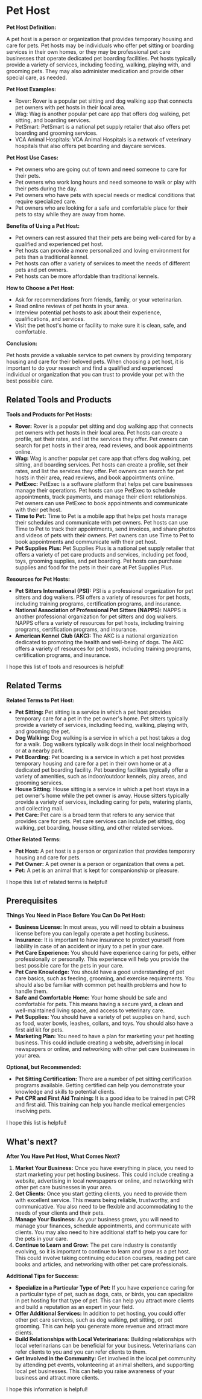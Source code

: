 # Pet Host

**Pet Host Definition:**

A pet host is a person or organization that provides temporary housing and care for pets. Pet hosts may be individuals who offer pet sitting or boarding services in their own homes, or they may be professional pet care businesses that operate dedicated pet boarding facilities. Pet hosts typically provide a variety of services, including feeding, walking, playing with, and grooming pets. They may also administer medication and provide other special care, as needed.

**Pet Host Examples:**

* Rover: Rover is a popular pet sitting and dog walking app that connects pet owners with pet hosts in their local area.
* Wag: Wag is another popular pet care app that offers dog walking, pet sitting, and boarding services.
* PetSmart: PetSmart is a national pet supply retailer that also offers pet boarding and grooming services.
* VCA Animal Hospitals: VCA Animal Hospitals is a network of veterinary hospitals that also offers pet boarding and daycare services.

**Pet Host Use Cases:**

* Pet owners who are going out of town and need someone to care for their pets.
* Pet owners who work long hours and need someone to walk or play with their pets during the day.
* Pet owners who have pets with special needs or medical conditions that require specialized care.
* Pet owners who are looking for a safe and comfortable place for their pets to stay while they are away from home.

**Benefits of Using a Pet Host:**

* Pet owners can rest assured that their pets are being well-cared for by a qualified and experienced pet host.
* Pet hosts can provide a more personalized and loving environment for pets than a traditional kennel.
* Pet hosts can offer a variety of services to meet the needs of different pets and pet owners.
* Pet hosts can be more affordable than traditional kennels.

**How to Choose a Pet Host:**

* Ask for recommendations from friends, family, or your veterinarian.
* Read online reviews of pet hosts in your area.
* Interview potential pet hosts to ask about their experience, qualifications, and services.
* Visit the pet host's home or facility to make sure it is clean, safe, and comfortable.

**Conclusion:**

Pet hosts provide a valuable service to pet owners by providing temporary housing and care for their beloved pets. When choosing a pet host, it is important to do your research and find a qualified and experienced individual or organization that you can trust to provide your pet with the best possible care.

## Related Tools and Products

**Tools and Products for Pet Hosts:**

* **Rover:** Rover is a popular pet sitting and dog walking app that connects pet owners with pet hosts in their local area. Pet hosts can create a profile, set their rates, and list the services they offer. Pet owners can search for pet hosts in their area, read reviews, and book appointments online.
* **Wag:** Wag is another popular pet care app that offers dog walking, pet sitting, and boarding services. Pet hosts can create a profile, set their rates, and list the services they offer. Pet owners can search for pet hosts in their area, read reviews, and book appointments online.
* **PetExec:** PetExec is a software platform that helps pet care businesses manage their operations. Pet hosts can use PetExec to schedule appointments, track payments, and manage their client relationships. Pet owners can use PetExec to book appointments and communicate with their pet host.
* **Time to Pet:** Time to Pet is a mobile app that helps pet hosts manage their schedules and communicate with pet owners. Pet hosts can use Time to Pet to track their appointments, send invoices, and share photos and videos of pets with their owners. Pet owners can use Time to Pet to book appointments and communicate with their pet host.
* **Pet Supplies Plus:** Pet Supplies Plus is a national pet supply retailer that offers a variety of pet care products and services, including pet food, toys, grooming supplies, and pet boarding. Pet hosts can purchase supplies and food for the pets in their care at Pet Supplies Plus.

**Resources for Pet Hosts:**

* **Pet Sitters International (PSI):** PSI is a professional organization for pet sitters and dog walkers. PSI offers a variety of resources for pet hosts, including training programs, certification programs, and insurance.
* **National Association of Professional Pet Sitters (NAPPS):** NAPPS is another professional organization for pet sitters and dog walkers. NAPPS offers a variety of resources for pet hosts, including training programs, certification programs, and insurance.
* **American Kennel Club (AKC):** The AKC is a national organization dedicated to promoting the health and well-being of dogs. The AKC offers a variety of resources for pet hosts, including training programs, certification programs, and insurance.

I hope this list of tools and resources is helpful!

## Related Terms

**Related Terms to Pet Host:**

* **Pet Sitting:** Pet sitting is a service in which a pet host provides temporary care for a pet in the pet owner's home. Pet sitters typically provide a variety of services, including feeding, walking, playing with, and grooming the pet.
* **Dog Walking:** Dog walking is a service in which a pet host takes a dog for a walk. Dog walkers typically walk dogs in their local neighborhood or at a nearby park.
* **Pet Boarding:** Pet boarding is a service in which a pet host provides temporary housing and care for a pet in their own home or at a dedicated pet boarding facility. Pet boarding facilities typically offer a variety of amenities, such as indoor/outdoor kennels, play areas, and grooming services.
* **House Sitting:** House sitting is a service in which a pet host stays in a pet owner's home while the pet owner is away. House sitters typically provide a variety of services, including caring for pets, watering plants, and collecting mail.
* **Pet Care:** Pet care is a broad term that refers to any service that provides care for pets. Pet care services can include pet sitting, dog walking, pet boarding, house sitting, and other related services.

**Other Related Terms:**

* **Pet Host:** A pet host is a person or organization that provides temporary housing and care for pets.
* **Pet Owner:** A pet owner is a person or organization that owns a pet.
* **Pet:** A pet is an animal that is kept for companionship or pleasure.

I hope this list of related terms is helpful!

## Prerequisites

**Things You Need in Place Before You Can Do Pet Host:**

* **Business License:** In most areas, you will need to obtain a business license before you can legally operate a pet hosting business.
* **Insurance:** It is important to have insurance to protect yourself from liability in case of an accident or injury to a pet in your care.
* **Pet Care Experience:** You should have experience caring for pets, either professionally or personally. This experience will help you provide the best possible care for the pets in your care.
* **Pet Care Knowledge:** You should have a good understanding of pet care basics, such as feeding, grooming, and exercise requirements. You should also be familiar with common pet health problems and how to handle them.
* **Safe and Comfortable Home:** Your home should be safe and comfortable for pets. This means having a secure yard, a clean and well-maintained living space, and access to veterinary care.
* **Pet Supplies:** You should have a variety of pet supplies on hand, such as food, water bowls, leashes, collars, and toys. You should also have a first aid kit for pets.
* **Marketing Plan:** You need to have a plan for marketing your pet hosting business. This could include creating a website, advertising in local newspapers or online, and networking with other pet care businesses in your area.

**Optional, but Recommended:**

* **Pet Sitting Certification:** There are a number of pet sitting certification programs available. Getting certified can help you demonstrate your knowledge and skills to potential clients.
* **Pet CPR and First Aid Training:** It is a good idea to be trained in pet CPR and first aid. This training can help you handle medical emergencies involving pets.

I hope this list is helpful!

## What's next?

**After You Have Pet Host, What Comes Next?**

1. **Market Your Business:** Once you have everything in place, you need to start marketing your pet hosting business. This could include creating a website, advertising in local newspapers or online, and networking with other pet care businesses in your area.
2. **Get Clients:** Once you start getting clients, you need to provide them with excellent service. This means being reliable, trustworthy, and communicative. You also need to be flexible and accommodating to the needs of your clients and their pets.
3. **Manage Your Business:** As your business grows, you will need to manage your finances, schedule appointments, and communicate with clients. You may also need to hire additional staff to help you care for the pets in your care.
4. **Continue to Learn and Grow:** The pet care industry is constantly evolving, so it is important to continue to learn and grow as a pet host. This could involve taking continuing education courses, reading pet care books and articles, and networking with other pet care professionals.

**Additional Tips for Success:**

* **Specialize in a Particular Type of Pet:** If you have experience caring for a particular type of pet, such as dogs, cats, or birds, you can specialize in pet hosting for that type of pet. This can help you attract more clients and build a reputation as an expert in your field.
* **Offer Additional Services:** In addition to pet hosting, you could offer other pet care services, such as dog walking, pet sitting, or pet grooming. This can help you generate more revenue and attract more clients.
* **Build Relationships with Local Veterinarians:** Building relationships with local veterinarians can be beneficial for your business. Veterinarians can refer clients to you and you can refer clients to them.
* **Get Involved in the Community:** Get involved in the local pet community by attending pet events, volunteering at animal shelters, and supporting local pet businesses. This can help you raise awareness of your business and attract more clients.

I hope this information is helpful!